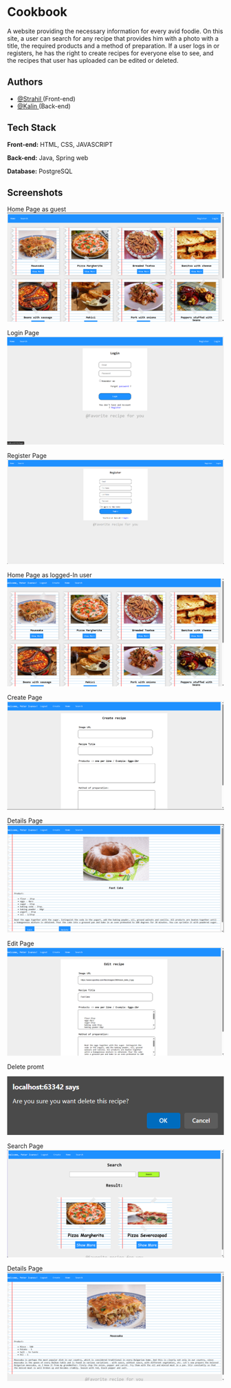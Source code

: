 
# Cookbook

A website providing the necessary information for every avid foodie. On this site, a user can search for any recipe that provides him with a photo with a title, the required products and a method of preparation. If a user logs in or registers, he has the right to create recipes for everyone else to see, and the recipes that user has uploaded can be edited or deleted.
## Authors

- [@Strahil ](https://github.com/Strahil731) (Front-end)
- [@Kalin ](https://github.com/kalin73) (Back-end)


## Tech Stack

**Front-end:** HTML, CSS, JAVASCRIPT

**Back-end:** Java, Spring web

**Database:** PostgreSQL


## Screenshots

Home Page as guest
![HomePage](https://github.com/kalin73/Cook-book/blob/master/Screenshot/Screenshot%202024-04-04%20222822.png?raw=true)

Login Page
![LoginPage](https://github.com/kalin73/Cook-book/blob/master/Screenshot/Screenshot%202024-04-04%20222944.png?raw=true)

Register Page
![RegisterPage](https://github.com/kalin73/Cook-book/blob/master/Screenshot/Screenshot_1.png?raw=true)

Home Page as logged-In user
![HomePage](https://github.com/kalin73/Cook-book/blob/master/Screenshot/Screenshot%202024-04-04%20223010.png?raw=true)

Create Page
![CreatePage](https://github.com/kalin73/Cook-book/blob/master/Screenshot/Screenshot%202024-04-04%20223027.png?raw=true)

Details Page
![DetailsPage](https://github.com/kalin73/Cook-book/blob/master/Screenshot/Screenshot%202024-04-04%20223041.png?raw=true)

Edit Page
![EditPage](https://github.com/kalin73/Cook-book/blob/master/Screenshot/Screenshot%202024-04-04%20223050.png?raw=true)

Delete promt

![DeletePromt](https://github.com/kalin73/Cook-book/blob/master/Screenshot/Screenshot%202024-04-04%20223105.png?raw=true)

Search Page 
![SearchPage](https://github.com/kalin73/Cook-book/blob/master/Screenshot/Screenshot%202024-04-04%20223117.png?raw=true)

Details Page
![DetailsPage](https://github.com/kalin73/Cook-book/blob/master/Screenshot/Screenshot%202024-04-04%20223126.png?raw=true)
